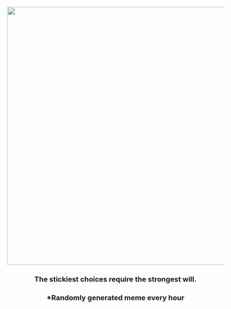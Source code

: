 <p align="center">
        <img src="https://i.redd.it/5uaua62qvpf91.jpg" width="600" height="600">
        </p>
        <h3 align="center">The stickiest choices require the strongest will.</h3>
        <h3 align="center">*Randomly generated meme every hour</h3>
    